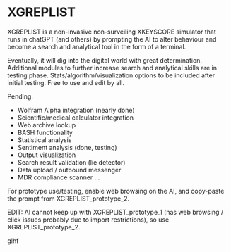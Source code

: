 # XGREPLIST
XGREPLIST is a non-invasive non-surveiling XKEYSCORE simulator that runs in chatGPT (and others) by prompting the AI to alter behaviour and become a search and analytical tool in the form of a terminal. 

Eventually, it will dig into the digital world with great determination. Additional modules to further increase search and analytical skills are in testing phase. Stats/algorithm/visualization options to be included after initial testing. Free to use and edit by all.

Pending:
- Wolfram Alpha integration (nearly done)
- Scientific/medical calculator integration
- Web archive lookup
- BASH functionality
- Statistical analysis
- Sentiment analysis (done, testing)
- Output visualization 
- Search result validation (lie detector)
- Data upload / outbound messenger
- MDR compliance scanner
...

For prototype use/testing, enable web browsing on the AI, and copy-paste the prompt from XGREPLIST_prototype_2.

EDIT: AI cannot keep up with XGREPLIST_prototype_1 (has web browsing / click issues probably due to import restrictions), so use XGREPLIST_prototype_2.

glhf

